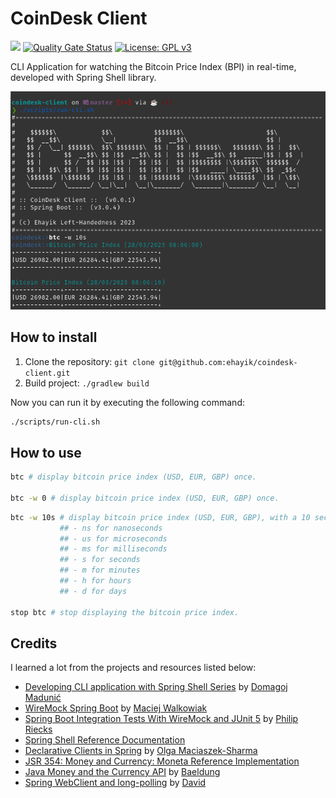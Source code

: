 # CoinDesk Client
![](https://img.shields.io/badge/Java-ED8B00?style=for-the-badge&logo=java&logoColor=white&style=flat)
[![Quality Gate Status](https://sonarcloud.io/api/project_badges/measure?project=ehayik_coindesk-client&metric=alert_status)](https://sonarcloud.io/summary/new_code?id=ehayik_coindesk-client)
[![License: GPL v3](https://img.shields.io/badge/License-GPLv3-blue.svg)](https://www.gnu.org/licenses/gpl-3.0)

CLI Application for watching the Bitcoin Price Index (BPI) in real-time, developed with Spring Shell library.

![Banner](./assets/images/readme-banner.png)

## How to install

1. Clone the repository: `git clone git@github.com:ehayik/coindesk-client.git`
2. Build project: `./gradlew build`

Now you can run it by executing the following command:

```bash
./scripts/run-cli.sh 
```
## How to use

```bash
btc # display bitcoin price index (USD, EUR, GBP) once.

btc -w 0 # display bitcoin price index (USD, EUR, GBP) once.
```

```bash
btc -w 10s # display bitcoin price index (USD, EUR, GBP), with a 10 seconds refresh rate:
           ## - ns for nanoseconds
           ## - us for microseconds
           ## - ms for milliseconds
           ## - s for seconds
           ## - m for minutes
           ## - h for hours
           ## - d for days
           
stop btc # stop displaying the bitcoin price index.
```

## Credits

I learned a lot from the projects and resources listed below:

- [Developing CLI application with Spring Shell Series](https://medium.com/agency04/developing-cli-application-with-spring-shell-part-1-807cd3a32461) by [Domagoj Madunić](https://www.linkedin.com/in/domagoj-maduni%C4%87-7980751/)
- [WireMock Spring Boot](https://github.com/maciejwalkowiak/wiremock-spring-boot) by [Maciej Walkowiak](https://maciejwalkowiak.com/)
- [Spring Boot Integration Tests With WireMock and JUnit 5](https://rieckpil.de/spring-boot-integration-tests-with-wiremock-and-junit-5/) by [Philip Riecks](https://twitter.com/rieckpil)
- [Spring Shell Reference Documentation](https://docs.spring.io/spring-shell/docs/current/reference/htmlsingle/#_what_is_spring_shell)
- [Declarative Clients in Spring](https://www.youtube.com/watch?v=3NcmlrumSOc) by [Olga Maciaszek-Sharma](https://www.linkedin.com/in/olgamaciaszek/?originalSubdomain=pl)
- [JSR 354: Money and Currency: Moneta Reference Implementation](https://github.com/JavaMoney/jsr354-ri)
- [Java Money and the Currency API](https://www.baeldung.com/java-money-and-currency) by [Baeldung](https://www.baeldung.com/author/baeldung)
- [Spring WebClient and long-polling](https://stackoverflow.com/questions/62445591/spring-webclient-and-longpolling) by [David](https://stackoverflow.com/users/537738/david)